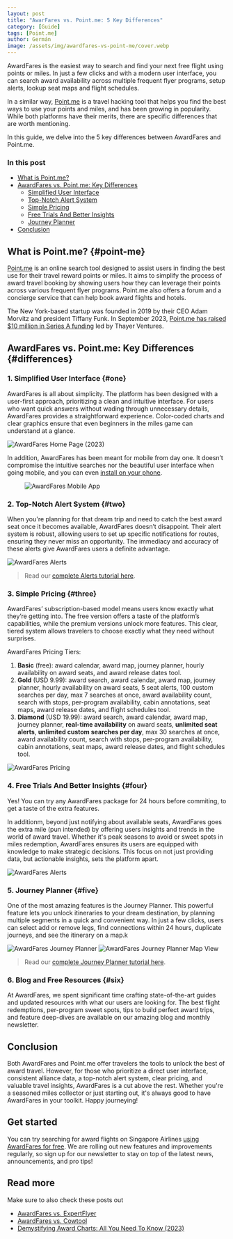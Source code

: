 ```yaml
---
layout: post
title: "AwarFares vs. Point.me: 5 Key Differences"
category: [Guide]
tags: [Point.me]
author: Germán
image: /assets/img/awardfares-vs-point-me/cover.webp
---
```


AwardFares is the easiest way to search and find your next free flight using points or miles. In just a few clicks and with a modern user interface, you can search award availability across multiple frequent flyer programs, setup alerts, lookup seat maps and flight schedules.

In a similar way, [Point.me](https://www.point.me/) is a travel hacking tool that helps you find the best ways to use your points and miles, and has been growing in popularity. While both platforms have their merits, there are specific differences that are worth mentioning. 

In this guide, we delve into the 5 key differences between AwardFares and Point.me.

### In this post

- [What is Point.me?](#point-me)
- [AwardFares vs. Point.me: Key Differences](#differences)
	- [Simplified User Interface](#one)
	- [Top-Notch Alert System](#two)
	- [Simple Pricing](#three)
	- [Free Trials And Better Insights](#four)
	- [Journey Planner](#five)
- [Conclusion](#conclusion)


## What is Point.me? {#point-me}

[Point.me](https://www.point.me/) is an online search tool designed to assist users in finding the best use for their travel reward points or miles. It aims to simplify the process of award travel booking by showing users how they can leverage their points across various frequent flyer programs. Point.me also offers a forum and a concierge service that can help book award flights and hotels.

The New York-based startup was founded in 2019 by their CEO Adam Morvitz and president Tiffany Funk. In September 2023, [Point.me has raised $10 million in Series A funding](https://techcrunch.com/2023/09/05/real-time-flight-rewards-search-engine-point-me-raises-10m/) led by Thayer Ventures.

## AwardFares vs. Point.me: Key Differences {#differences}

### 1. Simplified User Interface {#one}

AwardFares is all about simplicity. The platform has been designed with a user-first approach, prioritizing a clean and intuitive interface. For users who want quick answers without wading through unnecessary details, AwardFares provides a straightforward experience. Color-coded charts and clear graphics ensure that even beginners in the miles game can understand at a glance.

<img src="../assets/img/awardfares-vs-point-me/af-timeline.webp" alt="AwardFares Home Page (2023)" />

In addition, AwardFares has been meant for mobile from day one. It doesn’t compromise the intuitive searches nor the beautiful user interface when going mobile, and you can even [install on your phone](https://blog.awardfares.com/awardfares-mobile-app/).

<figure>
<img src="../assets/img/awardfares-vs-point-me/af-mobile.webp" alt="AwardFares Mobile App"/>
</figure>


### 2. Top-Notch Alert System {#two}

When you're planning for that dream trip and need to catch the best award seat once it becomes available, AwardFares doesn’t disappoint. Their alert system is robust, allowing users to set up specific notifications for routes, ensuring they never miss an opportunity. The immediacy and accuracy of these alerts give AwardFares users a definite advantage.

<img src="../assets/img/awardfares-vs-point-me/alert-from-search-1.webp" alt="AwardFares Alerts" />

> Read our [complete Alerts tutorial here](https://blog.awardfares.com/alerts/).

### 3. Simple Pricing {#three}

AwardFares’ subscription-based model means users know exactly what they’re getting into. The free version offers a taste of the platform’s capabilities, while the premium versions unlock more features. This clear, tiered system allows travelers to choose exactly what they need without surprises.

AwardFares Pricing Tiers:

1. **Basic** (free): award calendar, award map, journey planner, hourly availability on award seats, and award release dates tool.
2. **Gold** (USD 9.99): award search, award calendar, award map, journey planner, hourly availability on award seats, 5 seat alerts, 100 custom searches per day, max 7 searches at once, award availability count, search with stops, per-program availability, cabin annotations, seat maps, award release dates, and flight schedules tool.
3. **Diamond** (USD 19.99): award search, award calendar, award map, journey planner, **real-time availability** on award seats, **unlimited seat alerts**, **unlimited custom searches per day**, max 30 searches at once, award availability count, search with stops, per-program availability, cabin annotations, seat maps, award release dates, and flight schedules tool.


<img src="../assets/img/awardfares-vs-point-me/af-pricing.webp" alt="AwardFares Pricing" />


### 4. Free Trials And Better Insights {#four}

Yes! You can try any AwardFares package for 24 hours before commiting, to get a taste of the extra features.

In additionm, beyond just notifying about available seats, AwardFares goes the extra mile (pun intended) by offering users insights and trends in the world of award travel. Whether it's peak seasons to avoid or sweet spots in miles redemption, AwardFares ensures its users are equipped with knowledge to make strategic decisions. This focus on not just providing data, but actionable insights, sets the platform apart.

<img src="../assets/img/awardfares-vs-point-me/af-list.webp" alt="AwardFares Alerts" />



### 5. Journey Planner {#five}

One of the most amazing features is the Journey Planner. This powerful feature lets you unlock itineraries to your dream destination, by planning multiple segments in a quick and convenient way. In just a few clicks, users can select add or remove legs, find connections within 24 hours, duplicate journeys, and see the itinerary on a map.k

<img src="../assets/img/awardfares-vs-point-me/journey-2.webp" alt="AwardFares Journey Planner" />

<img src="../assets/img/awardfares-vs-point-me/journey-map.webp" alt="AwardFares Journey Planner Map View" />

> Read our [complete Journey Planner tutorial here](https://blog.awardfares.com/journey-planner/).

### 6. Blog and Free Resources {#six}

At AwardFares, we spent significant time crafting state-of-the-art guides and updated resources with what our users are looking for. The best flight redemptions, per-program sweet spots, tips to build perfect award trips, and feature deep-dives are available on our amazing blog and monthly newsletter.


## Conclusion

Both AwardFares and Point.me offer travelers the tools to unlock the best of award travel. However, for those who prioritize a direct user interface, consistent alliance data, a top-notch alert system, clear pricing, and valuable travel insights, AwardFares is a cut above the rest. Whether you're a seasoned miles collector or just starting out, it's always good to have AwardFares in your toolkit. Happy journeying!

## Get started

You can try searching for award flights on Singapore Airlines [using AwardFares for free](https://awardfares.com/). We are rolling out new features and improvements regularly, so sign up for our newsletter to stay on top of the latest news, announcements, and pro tips!

## Read more

Make sure to also check these posts out

- [AwardFares vs. ExpertFlyer](https://blog.awardfares.com/awardfares-vs-expertflyer/)
- [AwardFares vs. Cowtool](https://blog.awardfares.com/awardfares-vs-cowtool/)
- [Demystifying Award Charts: All You Need To Know (2023)](https://blog.awardfares.com/demystifying-award-charts/)

